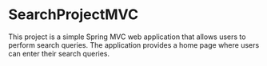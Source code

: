# SearchProjectMVC
This project is a simple Spring MVC web application that allows users to perform search queries. The application provides a home page where users can enter their search queries.
